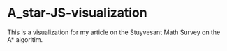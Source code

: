 # A_star-JS-visualization


This is a visualization for my article on the Stuyvesant Math Survey on the A* algoritim.
